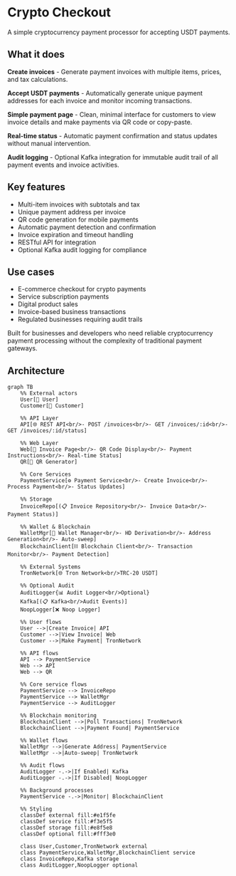 # Crypto Checkout

A simple cryptocurrency payment processor for accepting USDT payments.

## What it does

**Create invoices** - Generate payment invoices with multiple items, prices, and tax calculations.

**Accept USDT payments** - Automatically generate unique payment addresses for each invoice and monitor incoming transactions.

**Simple payment page** - Clean, minimal interface for customers to view invoice details and make payments via QR code or copy-paste.

**Real-time status** - Automatic payment confirmation and status updates without manual intervention.

**Audit logging** - Optional Kafka integration for immutable audit trail of all payment events and invoice activities.

## Key features

- Multi-item invoices with subtotals and tax
- Unique payment address per invoice
- QR code generation for mobile payments
- Automatic payment detection and confirmation
- Invoice expiration and timeout handling
- RESTful API for integration
- Optional Kafka audit logging for compliance

## Use cases

- E-commerce checkout for crypto payments
- Service subscription payments
- Digital product sales
- Invoice-based business transactions
- Regulated businesses requiring audit trails

Built for businesses and developers who need reliable cryptocurrency payment processing without the complexity of traditional payment gateways.

## Architecture

```mermaid
graph TB
    %% External actors
    User[👤 User]
    Customer[👤 Customer]
    
    %% API Layer
    API[🌐 REST API<br/>- POST /invoices<br/>- GET /invoices/:id<br/>- GET /invoices/:id/status]
    
    %% Web Layer
    Web[📄 Invoice Page<br/>- QR Code Display<br/>- Payment Instructions<br/>- Real-time Status]
    QR[🔲 QR Generator]
    
    %% Core Services
    PaymentService[⚙️ Payment Service<br/>- Create Invoice<br/>- Process Payment<br/>- Status Updates]
    
    %% Storage
    InvoiceRepo[(📋 Invoice Repository<br/>- Invoice Data<br/>- Payment Status)]
    
    %% Wallet & Blockchain
    WalletMgr[🔑 Wallet Manager<br/>- HD Derivation<br/>- Address Generation<br/>- Auto-sweep]
    BlockchainClient[⛓️ Blockchain Client<br/>- Transaction Monitor<br/>- Payment Detection]
    
    %% External Systems
    TronNetwork[🌐 Tron Network<br/>TRC-20 USDT]
    
    %% Optional Audit
    AuditLogger{📊 Audit Logger<br/>Optional}
    Kafka[(📋 Kafka<br/>Audit Events)]
    NoopLogger[❌ Noop Logger]
    
    %% User flows
    User -->|Create Invoice| API
    Customer -->|View Invoice| Web
    Customer -->|Make Payment| TronNetwork
    
    %% API flows
    API --> PaymentService
    Web --> API
    Web --> QR
    
    %% Core service flows
    PaymentService --> InvoiceRepo
    PaymentService --> WalletMgr
    PaymentService --> AuditLogger
    
    %% Blockchain monitoring
    BlockchainClient -->|Poll Transactions| TronNetwork
    BlockchainClient -->|Payment Found| PaymentService
    
    %% Wallet flows
    WalletMgr -->|Generate Address| PaymentService
    WalletMgr -->|Auto-sweep| TronNetwork
    
    %% Audit flows
    AuditLogger -.->|If Enabled| Kafka
    AuditLogger -.->|If Disabled| NoopLogger
    
    %% Background processes
    PaymentService -.->|Monitor| BlockchainClient
    
    %% Styling
    classDef external fill:#e1f5fe
    classDef service fill:#f3e5f5
    classDef storage fill:#e8f5e8
    classDef optional fill:#fff3e0
    
    class User,Customer,TronNetwork external
    class PaymentService,WalletMgr,BlockchainClient service
    class InvoiceRepo,Kafka storage
    class AuditLogger,NoopLogger optional
```